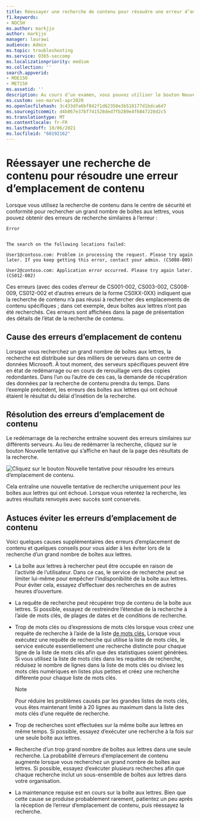 ```yaml
---
title: Réessayer une recherche de contenu pour résoudre une erreur d’emplacement de contenu
f1.keywords:
- NOCSH
ms.author: markjjo
author: markjjo
manager: laurawi
audience: Admin
ms.topic: troubleshooting
ms.service: O365-seccomp
ms.localizationpriority: medium
ms.collection: ''
search.appverid:
- MOE150
- MET150
ms.assetid: ''
description: Au cours d’un examen, vous pouvez utiliser le bouton Nouvelle tentative pour résoudre les recherches de contenu qui ont des erreurs d’emplacement de contenu.
ms.custom: seo-marvel-apr2020
ms.openlocfilehash: 3c433dfa6bf842f1d62350e3b518177d1bdca6d7
ms.sourcegitcommit: d4b867e37bf741528ded7fb289e4f6847228d2c5
ms.translationtype: MT
ms.contentlocale: fr-FR
ms.lasthandoff: 10/06/2021
ms.locfileid: "60192162"
---
```

# <a name="retry-a-content-search-to-resolve-a-content-location-error"></a>Réessayer une recherche de contenu pour résoudre une erreur d’emplacement de contenu

Lorsque vous utilisez la recherche de contenu dans le centre de sécurité et conformité pour rechercher un grand nombre de boîtes aux lettres, vous pouvez obtenir des erreurs de recherche similaires à l’erreur :

```text
Error


The search on the following locations failed:

User1@contoso.com: Problem in processing the request. Please try again later. If you keep getting this error, contact your admin. (CS008-009)

User2@contoso.com: Application error occurred. Please try again later. (CS012-002)
```

Ces erreurs (avec des codes d’erreur de CS001-002, CS003-002, CS008-009, CS012-002 et d’autres erreurs de la forme CS0XX-0XX) indiquent que la recherche de contenu n’a pas réussi à rechercher des emplacements de contenu spécifiques ; dans cet exemple, deux boîtes aux lettres n’ont pas été recherchés. Ces erreurs sont affichées dans la page de présentation des détails de l’état de la recherche de contenu.

## <a name="cause-of-content-location-errors"></a>Cause des erreurs d’emplacement de contenu

Lorsque vous recherchez un grand nombre de boîtes aux lettres, la recherche est distribuée sur des milliers de serveurs dans un centre de données Microsoft. À tout moment, des serveurs spécifiques peuvent être en état de redémarrage ou en cours de rerouillage vers des copies redondantes. Dans l’un ou l’autre de ces cas, la demande de récupération des données par la recherche de contenu prendra du temps. Dans l’exemple précédent, les erreurs des boîtes aux lettres qui ont échoué étaient le résultat du délai d’insétion de la recherche.

## <a name="resolving-content-location-errors"></a>Résolution des erreurs d’emplacement de contenu

Le redémarrage de la recherche entraîne souvent des erreurs similaires sur différents serveurs. Au lieu de redémarrer la  recherche, cliquez sur le bouton Nouvelle tentative qui s’affiche en haut de la page des résultats de la recherche.

![Cliquez sur le bouton Nouvelle tentative pour résoudre les erreurs d’emplacement de contenu.](../media/retrycontentsearch3.png)

Cela entraîne une nouvelle tentative de recherche uniquement pour les boîtes aux lettres qui ont échoué. Lorsque vous retentez la recherche, les autres résultats renvoyés avec succès sont conservés.

## <a name="tips-to-avoid-content-location-errors"></a>Astuces éviter les erreurs d’emplacement de contenu

Voici quelques causes supplémentaires des erreurs d’emplacement de contenu et quelques conseils pour vous aider à les éviter lors de la recherche d’un grand nombre de boîtes aux lettres.

- La boîte aux lettres à rechercher peut être occupée en raison de l’activité de l’utilisateur. Dans ce cas, le service de recherche peut se limiter lui-même pour empêcher l’indisponibilité de la boîte aux lettres. Pour éviter cela, essayez d’effectuer des recherches en de autres heures d’ouverture.

- La requête de recherche peut récupérer trop de contenu de la boîte aux lettres. Si possible, essayez de restreindre l’étendue de la recherche à l’aide de mots clés, de plages de dates et de conditions de recherche.

- Trop de mots clés ou d’expressions de mots clés lorsque vous créez une requête de recherche à l’aide de la liste [de mots clés.](view-keyword-statistics-for-content-search.md#get-keyword-statistics-for-searches) Lorsque vous exécutez une requête de recherche qui utilise la liste de mots clés, le service exécute essentiellement une recherche distincte pour chaque ligne de la liste de mots clés afin que des statistiques soient générées. Si vous utilisez la liste de mots clés dans les requêtes de recherche, réduisez le nombre de lignes dans la liste de mots clés ou divisez les mots clés numériques en listes plus petites et créez une recherche différente pour chaque liste de mots clés.

  > [!NOTE]
  > Pour réduire les problèmes causés par les grandes listes de mots clés, vous êtes maintenant limité à 20 lignes au maximum dans la liste des mots clés d’une requête de recherche.

- Trop de recherches sont effectuées sur la même boîte aux lettres en même temps. Si possible, essayez d’exécuter une recherche à la fois sur une seule boîte aux lettres.

- Recherche d’un trop grand nombre de boîtes aux lettres dans une seule recherche. La probabilité d’erreurs d’emplacement de contenu augmente lorsque vous recherchez un grand nombre de boîtes aux lettres. Si possible, essayez d’exécuter plusieurs recherches afin que chaque recherche inclut un sous-ensemble de boîtes aux lettres dans votre organisation.

- La maintenance requise est en cours sur la boîte aux lettres. Bien que cette cause se produise probablement rarement, patientez un peu après la réception de l’erreur d’emplacement de contenu, puis réessayez la recherche.
